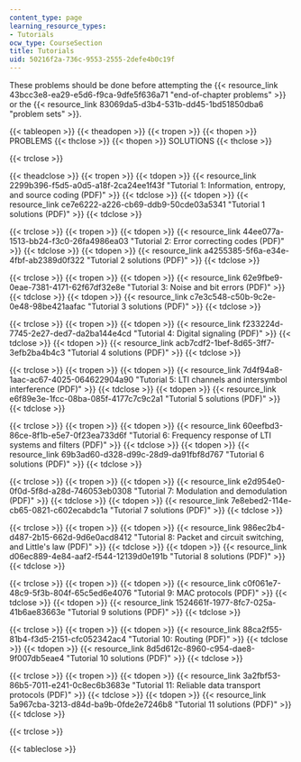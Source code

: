 ```yaml
---
content_type: page
learning_resource_types:
- Tutorials
ocw_type: CourseSection
title: Tutorials
uid: 50216f2a-736c-9553-2555-2defe4b0c19f
---
```


These problems should be done before attempting the {{< resource_link 43bcc3e8-ea29-e5d6-f9ca-9dfe5f636a71 "end-of-chapter problems" >}} or the {{< resource_link 83069da5-d3b4-531b-dd45-1bd51850dba6 "problem sets" >}}.

{{< tableopen >}}
{{< theadopen >}}
{{< tropen >}}
{{< thopen >}}
PROBLEMS
{{< thclose >}}
{{< thopen >}}
SOLUTIONS
{{< thclose >}}

{{< trclose >}}

{{< theadclose >}}
{{< tropen >}}
{{< tdopen >}}
{{< resource_link 2299b396-f5d5-a0d5-a18f-2ca24ee1f43f "Tutorial 1: Information, entropy, and source coding (PDF)" >}}
{{< tdclose >}}
{{< tdopen >}}
{{< resource_link ce7e6222-a226-cb69-ddb9-50cde03a5341 "Tutorial 1 solutions (PDF)" >}}
{{< tdclose >}}

{{< trclose >}}
{{< tropen >}}
{{< tdopen >}}
{{< resource_link 44ee077a-1513-bb24-f3c0-26fa4986ea03 "Tutorial 2: Error correcting codes (PDF)" >}}
{{< tdclose >}}
{{< tdopen >}}
{{< resource_link a4255385-5f6a-e34e-4fbf-ab2389d0f322 "Tutorial 2 solutions (PDF)" >}}
{{< tdclose >}}

{{< trclose >}}
{{< tropen >}}
{{< tdopen >}}
{{< resource_link 62e9fbe9-0eae-7381-4171-62f67df32e8e "Tutorial 3: Noise and bit errors (PDF)" >}}
{{< tdclose >}}
{{< tdopen >}}
{{< resource_link c7e3c548-c50b-9c2e-0e48-98be421aafac "Tutorial 3 solutions (PDF)" >}}
{{< tdclose >}}

{{< trclose >}}
{{< tropen >}}
{{< tdopen >}}
{{< resource_link f233224d-7745-2e27-ded7-da2ba144e4cd "Tutorial 4: Digital signaling (PDF)" >}}
{{< tdclose >}}
{{< tdopen >}}
{{< resource_link acb7cdf2-1bef-8d65-3ff7-3efb2ba4b4c3 "Tutorial 4 solutions (PDF)" >}}
{{< tdclose >}}

{{< trclose >}}
{{< tropen >}}
{{< tdopen >}}
{{< resource_link 7d4f94a8-1aac-ac67-4025-064622904a90 "Tutorial 5: LTI channels and intersymbol interference (PDF)" >}}
{{< tdclose >}}
{{< tdopen >}}
{{< resource_link e6f89e3e-1fcc-08ba-085f-4177c7c9c2a1 "Tutorial 5 solutions (PDF)" >}}
{{< tdclose >}}

{{< trclose >}}
{{< tropen >}}
{{< tdopen >}}
{{< resource_link 60eefbd3-86ce-8f1b-e5e7-0f23ea733d6f "Tutorial 6: Frequency response of LTI systems and filters (PDF)" >}}
{{< tdclose >}}
{{< tdopen >}}
{{< resource_link 69b3ad60-d328-d99c-28d9-da91fbf8d767 "Tutorial 6 solutions (PDF)" >}}
{{< tdclose >}}

{{< trclose >}}
{{< tropen >}}
{{< tdopen >}}
{{< resource_link e2d954e0-0f0d-5f8d-a28d-746053eb0308 "Tutorial 7: Modulation and demodulation (PDF)" >}}
{{< tdclose >}}
{{< tdopen >}}
{{< resource_link 7e8ebed2-114e-cb65-0821-c602ecabdc1a "Tutorial 7 solutions (PDF)" >}}
{{< tdclose >}}

{{< trclose >}}
{{< tropen >}}
{{< tdopen >}}
{{< resource_link 986ec2b4-d487-2b15-662d-9d6e0acd8412 "Tutorial 8: Packet and circuit switching, and Little's law (PDF)" >}}
{{< tdclose >}}
{{< tdopen >}}
{{< resource_link d06ec889-4e84-aaf2-f544-12139d0e191b "Tutorial 8 solutions (PDF)" >}}
{{< tdclose >}}

{{< trclose >}}
{{< tropen >}}
{{< tdopen >}}
{{< resource_link c0f061e7-48c9-5f3b-804f-65c5ed6e4076 "Tutorial 9: MAC protocols (PDF)" >}}
{{< tdclose >}}
{{< tdopen >}}
{{< resource_link 1524661f-1977-8fc7-025a-41b6ae83663e "Tutorial 9 solutions (PDF)" >}}
{{< tdclose >}}

{{< trclose >}}
{{< tropen >}}
{{< tdopen >}}
{{< resource_link 88ca2f55-81b4-f3d5-2151-cfc052342ac4 "Tutorial 10: Routing (PDF)" >}}
{{< tdclose >}}
{{< tdopen >}}
{{< resource_link 8d5d612c-8960-c954-dae8-9f007db5eae4 "Tutorial 10 solutions (PDF)" >}}
{{< tdclose >}}

{{< trclose >}}
{{< tropen >}}
{{< tdopen >}}
{{< resource_link 3a2fbf53-86b5-7011-e241-0c8ec6b3683e "Tutorial 11: Reliable data transport protocols (PDF)" >}}
{{< tdclose >}}
{{< tdopen >}}
{{< resource_link 5a967cba-3213-d84d-ba9b-0fde2e7246b8 "Tutorial 11 solutions (PDF)" >}}
{{< tdclose >}}

{{< trclose >}}

{{< tableclose >}}